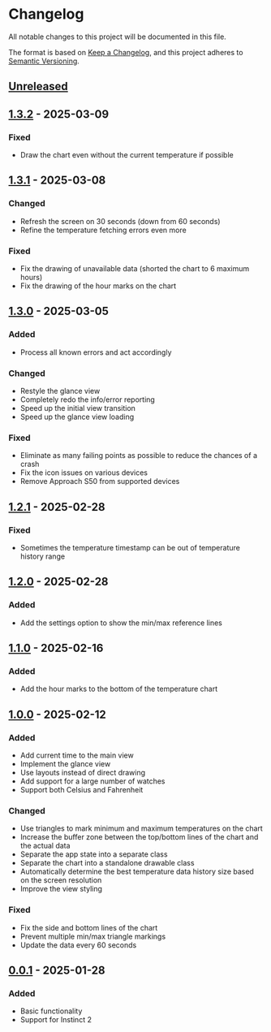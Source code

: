 # Changelog

All notable changes to this project will be documented in this file.

The format is based on [Keep a Changelog](https://keepachangelog.com/en/1.1.0/),
and this project adheres to [Semantic Versioning](https://semver.org/spec/v2.0.0.html).

## [Unreleased]

## [1.3.2] - 2025-03-09

### Fixed

- Draw the chart even without the current temperature if possible

## [1.3.1] - 2025-03-08

### Changed

- Refresh the screen on 30 seconds (down from 60 seconds)
- Refine the temperature fetching errors even more

### Fixed

- Fix the drawing of unavailable data (shorted the chart to 6 maximum hours)
- Fix the drawing of the hour marks on the chart

## [1.3.0] - 2025-03-05

### Added

- Process all known errors and act accordingly

### Changed

- Restyle the glance view
- Completely redo the info/error reporting
- Speed up the initial view transition
- Speed up the glance view loading

### Fixed
  
- Eliminate as many failing points as possible to reduce the chances of a crash
- Fix the icon issues on various devices
- Remove Approach S50 from supported devices

## [1.2.1] - 2025-02-28

### Fixed

- Sometimes the temperature timestamp can be out of temperature history range

## [1.2.0] - 2025-02-28

### Added

- Add the settings option to show the min/max reference lines

## [1.1.0] - 2025-02-16

### Added

- Add the hour marks to the bottom of the temperature chart

## [1.0.0] - 2025-02-12

### Added

- Add current time to the main view
- Implement the glance view
- Use layouts instead of direct drawing
- Add support for a large number of watches
- Support both Celsius and Fahrenheit

### Changed

- Use triangles to mark minimum and maximum temperatures on the chart
- Increase the buffer zone between the top/bottom lines of the chart and the actual data
- Separate the app state into a separate class
- Separate the chart into a standalone drawable class
- Automatically determine the best temperature data history size based on the screen resolution
- Improve the view styling

### Fixed

- Fix the side and bottom lines of the chart
- Prevent multiple min/max triangle markings
- Update the data every 60 seconds

## [0.0.1] - 2025-01-28

### Added

- Basic functionality
- Support for Instinct 2

[unreleased]: https://github.com/zivke/SimpTemp/compare/v1.3.2...HEAD
[1.3.2]: https://github.com/zivke/SimpTemp/compare/v1.3.1...v1.3.2
[1.3.1]: https://github.com/zivke/SimpTemp/compare/v1.3.0...v1.3.1
[1.3.0]: https://github.com/zivke/SimpTemp/compare/v1.2.1...v1.3.0
[1.2.1]: https://github.com/zivke/SimpTemp/compare/v1.2.0...v1.2.1
[1.2.0]: https://github.com/zivke/SimpTemp/compare/v1.1.0...v1.2.0
[1.1.0]: https://github.com/zivke/SimpTemp/compare/v1.0.0...v1.1.0
[1.0.0]: https://github.com/zivke/SimpTemp/compare/v0.0.1...v1.0.0
[0.0.1]: https://github.com/zivke/SimpTemp/releases/tag/v0.0.1